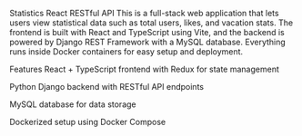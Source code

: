 Statistics React RESTful API
This is a full-stack web application that lets users view statistical data such as total users, likes, and vacation stats. The frontend is built with React and TypeScript using Vite, and the backend is powered by Django REST Framework with a MySQL database. Everything runs inside Docker containers for easy setup and deployment.

Features
React + TypeScript frontend with Redux for state management

Python Django backend with RESTful API endpoints

MySQL database for data storage

Dockerized setup using Docker Compose
